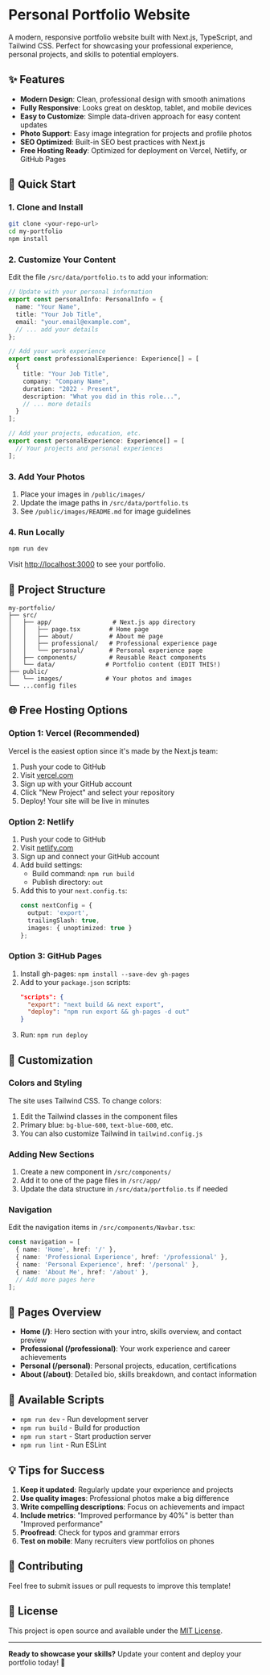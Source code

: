 # Personal Portfolio Website

A modern, responsive portfolio website built with Next.js, TypeScript, and Tailwind CSS. Perfect for showcasing your professional experience, personal projects, and skills to potential employers.

## ✨ Features

- **Modern Design**: Clean, professional design with smooth animations
- **Fully Responsive**: Looks great on desktop, tablet, and mobile devices
- **Easy to Customize**: Simple data-driven approach for easy content updates
- **Photo Support**: Easy image integration for projects and profile photos
- **SEO Optimized**: Built-in SEO best practices with Next.js
- **Free Hosting Ready**: Optimized for deployment on Vercel, Netlify, or GitHub Pages

## 🚀 Quick Start

### 1. Clone and Install

```bash
git clone <your-repo-url>
cd my-portfolio
npm install
```

### 2. Customize Your Content

Edit the file `/src/data/portfolio.ts` to add your information:

```typescript
// Update with your personal information
export const personalInfo: PersonalInfo = {
  name: "Your Name",
  title: "Your Job Title",
  email: "your.email@example.com",
  // ... add your details
};

// Add your work experience
export const professionalExperience: Experience[] = [
  {
    title: "Your Job Title",
    company: "Company Name",
    duration: "2022 - Present",
    description: "What you did in this role...",
    // ... more details
  }
];

// Add your projects, education, etc.
export const personalExperience: Experience[] = [
  // Your projects and personal experiences
];
```

### 3. Add Your Photos

1. Place your images in `/public/images/`
2. Update the image paths in `/src/data/portfolio.ts`
3. See `/public/images/README.md` for image guidelines

### 4. Run Locally

```bash
npm run dev
```

Visit [http://localhost:3000](http://localhost:3000) to see your portfolio.

## 📁 Project Structure

```
my-portfolio/
├── src/
│   ├── app/                 # Next.js app directory
│   │   ├── page.tsx        # Home page
│   │   ├── about/          # About me page
│   │   ├── professional/   # Professional experience page
│   │   └── personal/       # Personal experience page
│   ├── components/         # Reusable React components
│   └── data/              # Portfolio content (EDIT THIS!)
├── public/
│   └── images/            # Your photos and images
└── ...config files
```

## 🌐 Free Hosting Options

### Option 1: Vercel (Recommended)

Vercel is the easiest option since it's made by the Next.js team:

1. Push your code to GitHub
2. Visit [vercel.com](https://vercel.com)
3. Sign up with your GitHub account
4. Click "New Project" and select your repository
5. Deploy! Your site will be live in minutes

### Option 2: Netlify

1. Push your code to GitHub
2. Visit [netlify.com](https://netlify.com)
3. Sign up and connect your GitHub account
4. Add build settings:
   - Build command: `npm run build`
   - Publish directory: `out`
5. Add this to your `next.config.ts`:
   ```typescript
   const nextConfig = {
     output: 'export',
     trailingSlash: true,
     images: { unoptimized: true }
   };
   ```

### Option 3: GitHub Pages

1. Install gh-pages: `npm install --save-dev gh-pages`
2. Add to your `package.json` scripts:
   ```json
   "scripts": {
     "export": "next build && next export",
     "deploy": "npm run export && gh-pages -d out"
   }
   ```
3. Run: `npm run deploy`

## 🎨 Customization

### Colors and Styling

The site uses Tailwind CSS. To change colors:

1. Edit the Tailwind classes in the component files
2. Primary blue: `bg-blue-600`, `text-blue-600`, etc.
3. You can also customize Tailwind in `tailwind.config.js`

### Adding New Sections

1. Create a new component in `/src/components/`
2. Add it to one of the page files in `/src/app/`
3. Update the data structure in `/src/data/portfolio.ts` if needed

### Navigation

Edit the navigation items in `/src/components/Navbar.tsx`:

```typescript
const navigation = [
  { name: 'Home', href: '/' },
  { name: 'Professional Experience', href: '/professional' },
  { name: 'Personal Experience', href: '/personal' },
  { name: 'About Me', href: '/about' },
  // Add more pages here
];
```

## 📱 Pages Overview

- **Home (/)**: Hero section with your intro, skills overview, and contact preview
- **Professional (/professional)**: Your work experience and career achievements
- **Personal (/personal)**: Personal projects, education, certifications
- **About (/about)**: Detailed bio, skills breakdown, and contact information

## 🔧 Available Scripts

- `npm run dev` - Run development server
- `npm run build` - Build for production
- `npm run start` - Start production server
- `npm run lint` - Run ESLint

## 💡 Tips for Success

1. **Keep it updated**: Regularly update your experience and projects
2. **Use quality images**: Professional photos make a big difference
3. **Write compelling descriptions**: Focus on achievements and impact
4. **Include metrics**: "Improved performance by 40%" is better than "Improved performance"
5. **Proofread**: Check for typos and grammar errors
6. **Test on mobile**: Many recruiters view portfolios on phones

## 🤝 Contributing

Feel free to submit issues or pull requests to improve this template!

## 📄 License

This project is open source and available under the [MIT License](LICENSE).

---

**Ready to showcase your skills?** Update your content and deploy your portfolio today! 🚀
